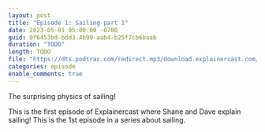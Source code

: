 ```yaml
---
layout: post
title: "Episode 1: Sailing part 1"
date: 2023-05-01 05:00:00 -0700
guid: 0f6453bd-bdd3-4b99-aab4-b25f7cb6baab
duration: "TODO"
length: TODO
file: "https://dts.podtrac.com/redirect.mp3/download.explainercast.com/explainercast-001.mp3"
categories: episode
enable_comments: true
---
```

The surprising physics of sailing!

This is the first episode of Explainercast where Shane and Dave explain sailing! This is the 1st episode
in a series about sailing.
